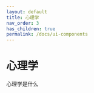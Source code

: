 ```yaml
---
layout: default
title: 心理学
nav_order: 3
has_children: true
permalink: /docs/ui-components
---
```


# 心理学

心理学是什么
